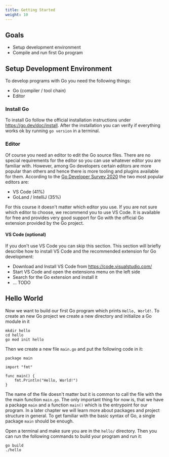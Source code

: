 ```yaml
---
title: Getting Started
weight: 10
---
```

## Goals
* Setup development environment
* Compile and run first Go program

## Setup Development Environment
To develop programs with Go you need the following things:
* Go (compiler / tool chain)
* Editor

### Install Go
To install Go follow the official installation instructions under https://go.dev/doc/install. After the installation you can verify if everything works ok by running `go version` in a terminal.

### Editor
Of course you need an editor to edit the Go source files. There are no special requirements for the editor so you can use whatever editor you are familiar with.
However, among Go developers certain editors are more popular than others and hence there is more tooling and plugins available for them. According to the [Go Developer Survey 2020](https://go.dev/blog/survey2020-results) the two most popular editors are:
* VS Code (41%)
* GoLand / IntelliJ (35%)

For this course it doesn't matter which editor you use. If you are not sure which editor to choose, we recommend you to use VS Code. It is available for free and provides very good support for Go with the official Go extension provided by the Go project.

#### VS Code (optional)
If you don't use VS Code you can skip this section. This section will briefly describe how to install VS Code and the recommended extension for Go development:

* Download and Install VS Code from https://code.visualstudio.com/
* Start VS Code and open the extensions menu on the left side
* Search for the Go extension and install it
* ... TODO

## Hello World
Now we want to build our first Go program which prints `Hello, World!`.
To create an new Go project we create a new directory and initialize a Go module in it
```shell
mkdir hello
cd hello
go mod init hello
```

Then we create a new file `main.go` and put the following code in it:
```golang
package main

import "fmt"

func main() {
	fmt.Println("Hello, World!")
}
```

The name of the file doesn't matter but it is common to call the file with the the main function `main.go`. The only important thing for now is, that we have a package `main` and a function `main()` which is the entrypoint for our program. In a later chapter we will learn more about packages and project structure in general. To get familiar with the basic syntax of Go, a single package `main` should be enough.

Open a terminal and make sure you are in the `hello/` directory. Then you can run the following commands to build your program and run it:
```shell
go build
./hello
```
